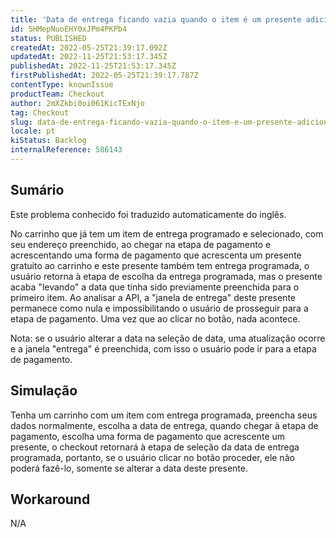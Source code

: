 ```yaml
---
title: 'Data de entrega ficando vazia quando o item é um presente adicionado'
id: 5HMepNuoEHY0xJPm4PKPb4
status: PUBLISHED
createdAt: 2022-05-25T21:39:17.092Z
updatedAt: 2022-11-25T21:53:17.345Z
publishedAt: 2022-11-25T21:53:17.345Z
firstPublishedAt: 2022-05-25T21:39:17.787Z
contentType: knownIssue
productTeam: Checkout
author: 2mXZkbi0oi061KicTExNjo
tag: Checkout
slug: data-de-entrega-ficando-vazia-quando-o-item-e-um-presente-adicionado
locale: pt
kiStatus: Backlog
internalReference: 586143
---
```


## Sumário

<div class="alert alert-info">
  <p>Este problema conhecido foi traduzido automaticamente do inglês.</p>
</div>



No carrinho que já tem um item de entrega programado e selecionado, com seu endereço preenchido, ao chegar na etapa de pagamento e acrescentando uma forma de pagamento que acrescenta um presente gratuito ao carrinho e este presente também tem entrega programada, o usuário retorna à etapa de escolha da entrega programada, mas o presente acaba "levando" a data que tinha sido previamente preenchida para o primeiro item.
Ao analisar a API, a "janela de entrega" deste presente permanece como nula e impossibilitando o usuário de prosseguir para a etapa de pagamento. Uma vez que ao clicar no botão, nada acontece.

Nota: se o usuário alterar a data na seleção de data, uma atualização ocorre e a janela "entrega" é preenchida, com isso o usuário pode ir para a etapa de pagamento.



## Simulação


Tenha um carrinho com um item com entrega programada, preencha seus dados normalmente, escolha a data de entrega, quando chegar à etapa de pagamento, escolha uma forma de pagamento que acrescente um presente, o checkout retornará à etapa de seleção da data de entrega programada, portanto, se o usuário clicar no botão proceder, ele não poderá fazê-lo, somente se alterar a data deste presente.



## Workaround


N/A

